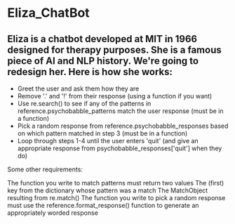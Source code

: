 # Eliza_ChatBot

## Eliza is a chatbot developed at MIT in 1966 designed for therapy purposes. She is a famous piece of AI and NLP history. We're going to redesign her. Here is how she works:

- Greet the user and ask them how they are
- Remove '.' and '!' from their response (using a function if you want)
- Use re.search() to see if any of the patterns in reference.psychobabble_patterns match the user response (must be in a function)
- Pick a random response from reference.psychobabble_responses based on which pattern matched in step 3 (must be in a function)
- Loop through steps 1-4 until the user enters 'quit' (and give an appropriate response from psychobabble_responses['quit'] when they do)

Some other requirements:

The function you write to match patterns must return two values
The (first) key from the dictionary whose pattern was a match
The MatchObject resulting from re.match()
The function you write to pick a random response must use the reference.format_response() function to generate an appropriately worded response
